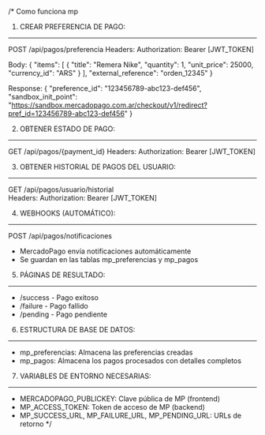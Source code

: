 /* 
Como funciona mp

1. CREAR PREFERENCIA DE PAGO:
-----------------------------
POST /api/pagos/preferencia
Headers: Authorization: Bearer [JWT_TOKEN]

Body:
{
  "items": [
    {
      "title": "Remera Nike",
      "quantity": 1,
      "unit_price": 25000,
      "currency_id": "ARS"
    }
  ],
  "external_reference": "orden_12345"
}

Response:
{
  "preference_id": "123456789-abc123-def456",
  "sandbox_init_point": "https://sandbox.mercadopago.com.ar/checkout/v1/redirect?pref_id=123456789-abc123-def456"
}

2. OBTENER ESTADO DE PAGO:
--------------------------
GET /api/pagos/{payment_id}
Headers: Authorization: Bearer [JWT_TOKEN]

3. OBTENER HISTORIAL DE PAGOS DEL USUARIO:
------------------------------------------
GET /api/pagos/usuario/historial  
Headers: Authorization: Bearer [JWT_TOKEN]

4. WEBHOOKS (AUTOMÁTICO):
------------------------
POST /api/pagos/notificaciones
- MercadoPago envía notificaciones automáticamente
- Se guardan en las tablas mp_preferencias y mp_pagos

5. PÁGINAS DE RESULTADO:
-----------------------
- /success - Pago exitoso
- /failure - Pago fallido  
- /pending - Pago pendiente

6. ESTRUCTURA DE BASE DE DATOS:
------------------------------
- mp_preferencias: Almacena las preferencias creadas
- mp_pagos: Almacena los pagos procesados con detalles completos

7. VARIABLES DE ENTORNO NECESARIAS:
----------------------------------
- MERCADOPAGO_PUBLICKEY: Clave pública de MP (frontend)
- MP_ACCESS_TOKEN: Token de acceso de MP (backend)
- MP_SUCCESS_URL, MP_FAILURE_URL, MP_PENDING_URL: URLs de retorno
*/